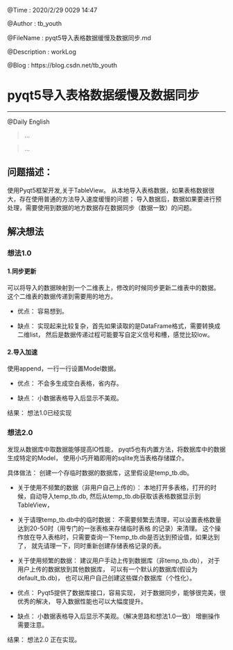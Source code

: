 <p>@Time        :    2020/2/29 0029 14:47</p>
<p>@Author      :    tb_youth</p>
<p>@FileName    :    pyqt5导入表格数据缓慢及数据同步.md</p>
<p>@Description :    workLog</p>
<p>@Blog        :    https://blog.csdn.net/tb_youth</p>

# pyqt5导入表格数据缓慢及数据同步

------

<p>@Daily English</p>

> ...

> ...

## 问题描述：
使用Pyqt5框架开发,关于TableView。
从本地导入表格数据，如果表格数据很大，存在使用普通的方法导入速度缓慢的问题；
导入数据后，数据如果要进行预处理，需要使用到数据的地方数据存在数据同步（数据一致）的问题。

## 解决想法

### 想法1.0

#### 1.同步更新
可以将导入的数据映射到一个二维表上，修改的时候同步更新二维表中的数据。
这个二维表的数据传递到需要用的地方。
+ 优点：
容易想到。

+ 缺点：
实现起来比较复杂，首先如果读取的是DataFrame格式，需要转换成二维list，
然后是数据传递过程可能要写自定义信号和槽，感觉比较low。

#### 2.导入加速
使用append，一行一行设置Model数据。
+ 优点：
不会多生成空白表格，省内存。

+ 缺点：
小数据表格导入后显示不美观。

结果： 想法1.0已经实现

### 想法2.0

发现从数据库中取数据能够提高IO性能，
pyqt5也有内置方法，将数据库中的数据生成特定的Model，
使用小巧开箱即用的sqlite充当表格存储媒介。

具体做法：
创建一个存临时数据的数据库，这里假设是temp_tb.db。

+ 关于使用不频繁的数据（非用户自己上传的）：
本地打开多表格，打开的时候，自动导入temp_tb.db,
然后从temp_tb.db获取该表格数据显示到TableView，
+ 关于请理temp_tb.db中的临时数据：
不需要频繁去清理，可以设置表格数量达到20-50时（用专门的一张表格来存储临时表格
的记录）来清理。
这个操作放在导入表格时，只需要查询一下temp_tb.db是否达到预设值，如果达到了，
就先请理一下，同时重新创建存储表格记录的表。

+ 关于使用频繁的数据：
建议用户手动上传到数据库（非temp_tb.db），
对于用户上传的数据放到其他数据库，
可以有一个默认的数据库(假设为default_tb.db)，
也可以用户自己创建这些媒介数据库（个性化）。

+ 优点：
Pyqt5提供了数据库接口，容易实现，
对于数据同步，能够很完美，很优秀的解决，
导入数据性能也可以大幅度提升。

+ 缺点：
小数据表格导入后显示不美观。（解决思路和想法1.0一致）
增删操作需要注意。

结果：
想法2.0 正在实现。

